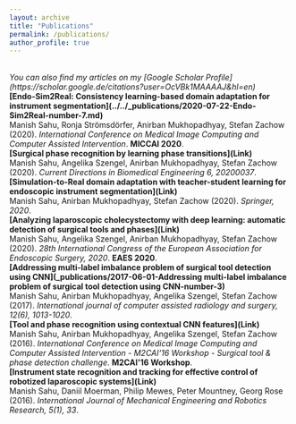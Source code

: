 ```yaml
---
layout: archive
title: "Publications"
permalink: /publications/
author_profile: true
---
```

<br>
<i>You can also find my articles on my [Google Scholar Profile](https://scholar.google.de/citations?user=OcVBk1MAAAAJ&hl=en)</i>

<br>
<b>[Endo-Sim2Real: Consistency learning-based domain adaptation for instrument segmentation](../../_publications/2020-07-22-Endo-Sim2Real-number-7.md)</b> <br>
Manish Sahu, Ronja Strömsdörfer, Anirban Mukhopadhyay, Stefan Zachow (2020).
<i>International Conference on Medical Image Computing and Computer Assisted Intervention</i>. <b>MICCAI 2020</b>.

<br>
<b>[Surgical phase recognition by learning phase transitions](Link)</b> <br>
Manish Sahu, Angelika Szengel, Anirban Mukhopadhyay, Stefan Zachow (2020).
<i>Current Directions in Biomedical Engineering 6, 20200037</i>.

<br>
<b>[Simulation-to-Real domain adaptation with teacher-student learning for endoscopic instrument segmentation](Link)</b> <br>
Manish Sahu, Anirban Mukhopadhyay, Stefan Zachow (2020).
<i>Springer, 2020</i>.

<br>
<b>[Analyzing laparoscopic cholecystectomy with deep learning: automatic detection of surgical tools and phases](Link)</b> <br>
Manish Sahu, Angelika Szengel, Anirban Mukhopadhyay, Stefan Zachow (2020).
<i>28th International Congress of the European Association for Endoscopic Surgery, 2020</i>. <b>EAES 2020</b>.

<br>
<b>[Addressing multi-label imbalance problem of surgical tool detection using CNN](_publications/2017-06-01-Addressing multi-label imbalance problem of surgical tool detection using CNN-number-3)</b> <br>
Manish Sahu, Anirban Mukhopadhyay, Angelika Szengel, Stefan Zachow (2017).
<i>International journal of computer assisted radiology and surgery, 12(6), 1013-1020</i>.

<br>
<b>[Tool and phase recognition using contextual CNN features](Link)</b> <br>
Manish Sahu, Anirban Mukhopadhyay, Angelika Szengel, Stefan Zachow (2016).
<i>International Conference on Medical Image Computing and Computer Assisted Intervention - M2CAI'16 Workshop - Surgical tool & phase detection challenge</i>. <b>M2CAI'16 Workshop</b>.

<br>
<b>[Instrument state recognition and tracking for effective control of robotized laparoscopic systems](Link)</b> <br>
Manish Sahu, Daniil Moerman, Philip Mewes, Peter Mountney, Georg Rose (2016).
<i>International Journal of Mechanical Engineering and Robotics Research, 5(1), 33</i>.
